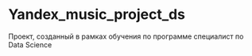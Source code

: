 # Yandex_music_project_ds
Проект, созданный в рамках обучения по программе специалист по Data Science
